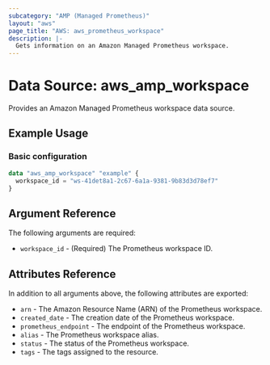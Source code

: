 ```yaml
---
subcategory: "AMP (Managed Prometheus)"
layout: "aws"
page_title: "AWS: aws_prometheus_workspace"
description: |-
  Gets information on an Amazon Managed Prometheus workspace.
---
```


# Data Source: aws_amp_workspace

Provides an Amazon Managed Prometheus workspace data source.

## Example Usage

### Basic configuration

```terraform
data "aws_amp_workspace" "example" {
  workspace_id = "ws-41det8a1-2c67-6a1a-9381-9b83d3d78ef7"
}
```

## Argument Reference

The following arguments are required:

* `workspace_id` - (Required) The Prometheus workspace ID.

## Attributes Reference

In addition to all arguments above, the following attributes are exported:

* `arn` - The Amazon Resource Name (ARN) of the Prometheus workspace.
* `created_date` - The creation date of the Prometheus workspace.
* `prometheus_endpoint` - The endpoint of the Prometheus workspace.
* `alias` - The Prometheus workspace alias.
* `status` - The status of the Prometheus workspace.
* `tags` - The tags assigned to the resource.
